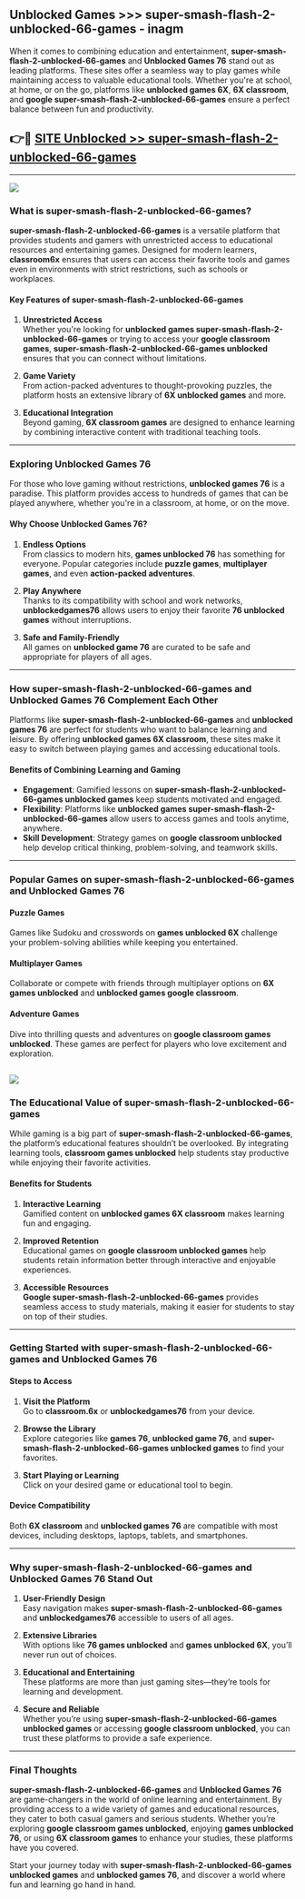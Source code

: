 ## Unblocked Games >>> super-smash-flash-2-unblocked-66-games - inagm 

When it comes to combining education and entertainment, **super-smash-flash-2-unblocked-66-games** and **Unblocked Games 76** stand out as leading platforms. These sites offer a seamless way to play games while maintaining access to valuable educational tools. Whether you're at school, at home, or on the go, platforms like **unblocked games 6X**, **6X classroom**, and **google super-smash-flash-2-unblocked-66-games** ensure a perfect balance between fun and productivity.
## 👉🔴 [SITE Unblocked >> super-smash-flash-2-unblocked-66-games](http://unblockedgames.edu.pl?title=super-smash-flash-2-unblocked-66-games&ref=24J)
---
<a href="http://unblockedgames.edu.pl?title=super-smash-flash-2-unblocked-66-games&ref=24J/"><img src="https://github.com/user-attachments/assets/438f12ca-57a4-47a3-8ead-c64da593a1e5"/></a>
### What is super-smash-flash-2-unblocked-66-games?  

**super-smash-flash-2-unblocked-66-games** is a versatile platform that provides students and gamers with unrestricted access to educational resources and entertaining games. Designed for modern learners, **classroom6x** ensures that users can access their favorite tools and games even in environments with strict restrictions, such as schools or workplaces.  

#### Key Features of super-smash-flash-2-unblocked-66-games  

1. **Unrestricted Access**  
   Whether you're looking for **unblocked games super-smash-flash-2-unblocked-66-games** or trying to access your **google classroom games**, **super-smash-flash-2-unblocked-66-games unblocked** ensures that you can connect without limitations.  

2. **Game Variety**  
   From action-packed adventures to thought-provoking puzzles, the platform hosts an extensive library of **6X unblocked games** and more.  

3. **Educational Integration**  
   Beyond gaming, **6X classroom games** are designed to enhance learning by combining interactive content with traditional teaching tools.  



---

### Exploring Unblocked Games 76  

For those who love gaming without restrictions, **unblocked games 76** is a paradise. This platform provides access to hundreds of games that can be played anywhere, whether you're in a classroom, at home, or on the move.  

#### Why Choose Unblocked Games 76?  

1. **Endless Options**  
   From classics to modern hits, **games unblocked 76** has something for everyone. Popular categories include **puzzle games**, **multiplayer games**, and even **action-packed adventures**.  

2. **Play Anywhere**  
   Thanks to its compatibility with school and work networks, **unblockedgames76** allows users to enjoy their favorite **76 unblocked games** without interruptions.  

3. **Safe and Family-Friendly**  
   All games on **unblocked game 76** are curated to be safe and appropriate for players of all ages.  

---

### How super-smash-flash-2-unblocked-66-games and Unblocked Games 76 Complement Each Other  

Platforms like **super-smash-flash-2-unblocked-66-games** and **unblocked games 76** are perfect for students who want to balance learning and leisure. By offering **unblocked games 6X classroom**, these sites make it easy to switch between playing games and accessing educational tools.  

#### Benefits of Combining Learning and Gaming  

- **Engagement**: Gamified lessons on **super-smash-flash-2-unblocked-66-games unblocked games** keep students motivated and engaged.  
- **Flexibility**: Platforms like **unblocked games super-smash-flash-2-unblocked-66-games** allow users to access games and tools anytime, anywhere.  
- **Skill Development**: Strategy games on **google classroom unblocked** help develop critical thinking, problem-solving, and teamwork skills.  

---

### Popular Games on super-smash-flash-2-unblocked-66-games and Unblocked Games 76  

#### Puzzle Games  

Games like Sudoku and crosswords on **games unblocked 6X** challenge your problem-solving abilities while keeping you entertained.  

#### Multiplayer Games  

Collaborate or compete with friends through multiplayer options on **6X games unblocked** and **unblocked games google classroom**.  

#### Adventure Games  

Dive into thrilling quests and adventures on **google classroom games unblocked**. These games are perfect for players who love excitement and exploration.  

<a href="http://download.freeplayer.one?title=super-smash-flash-2-unblocked-66-games&ref=23D/"><img src="https://github.com/user-attachments/assets/fe0c3e91-c8e1-489c-acf0-e2f614c12fb8"/></a>
---

### The Educational Value of super-smash-flash-2-unblocked-66-games  

While gaming is a big part of **super-smash-flash-2-unblocked-66-games**, the platform’s educational features shouldn’t be overlooked. By integrating learning tools, **classroom games unblocked** help students stay productive while enjoying their favorite activities.  

#### Benefits for Students  

1. **Interactive Learning**  
   Gamified content on **unblocked games 6X classroom** makes learning fun and engaging.  

2. **Improved Retention**  
   Educational games on **google classroom unblocked games** help students retain information better through interactive and enjoyable experiences.  

3. **Accessible Resources**  
   **Google super-smash-flash-2-unblocked-66-games** provides seamless access to study materials, making it easier for students to stay on top of their studies.  

---

### Getting Started with super-smash-flash-2-unblocked-66-games and Unblocked Games 76  

#### Steps to Access  

1. **Visit the Platform**  
   Go to **classroom.6x** or **unblockedgames76** from your device.  

2. **Browse the Library**  
   Explore categories like **games 76**, **unblocked game 76**, and **super-smash-flash-2-unblocked-66-games unblocked games** to find your favorites.  

3. **Start Playing or Learning**  
   Click on your desired game or educational tool to begin.  

#### Device Compatibility  

Both **6X classroom** and **unblocked games 76** are compatible with most devices, including desktops, laptops, tablets, and smartphones.  

---

### Why super-smash-flash-2-unblocked-66-games and Unblocked Games 76 Stand Out  

1. **User-Friendly Design**  
   Easy navigation makes **super-smash-flash-2-unblocked-66-games** and **unblockedgames76** accessible to users of all ages.  

2. **Extensive Libraries**  
   With options like **76 games unblocked** and **games unblocked 6X**, you’ll never run out of choices.  

3. **Educational and Entertaining**  
   These platforms are more than just gaming sites—they’re tools for learning and development.  

4. **Secure and Reliable**  
   Whether you’re using **super-smash-flash-2-unblocked-66-games unblocked games** or accessing **google classroom unblocked**, you can trust these platforms to provide a safe experience.  

---

### Final Thoughts  

**super-smash-flash-2-unblocked-66-games** and **Unblocked Games 76** are game-changers in the world of online learning and entertainment. By providing access to a wide variety of games and educational resources, they cater to both casual gamers and serious students. Whether you’re exploring **google classroom games unblocked**, enjoying **games unblocked 76**, or using **6X classroom games** to enhance your studies, these platforms have you covered.  

Start your journey today with **super-smash-flash-2-unblocked-66-games unblocked games** and **unblocked games 76**, and discover a world where fun and learning go hand in hand.  